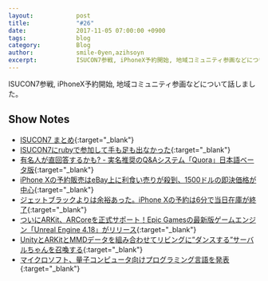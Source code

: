 ```yaml
---
layout:            post
title:             "#26"
date:              2017-11-05 07:00:00 +0900
tags:              blog
category:          Blog
author:            smile-0yen,azihsoyn
excerpt:           ISUCON7参戦, iPhoneX予約開始, 地域コミュニティ参画などについて話しました。
---
```

ISUCON7参戦, iPhoneX予約開始, 地域コミュニティ参画などについて話しました。

## Show Notes
- [ISUCON7 まとめ](http://isucon.net/archives/50949022.html){:target="_blank"}
- [ISUCON7にrubyで参加して手も足も出なかった](http://azihsoyn.hatenablog.com/entry/2017/10/23/233855){:target="_blank"}
- [有名人が直回答するかも? - 実名推奨のQ&Aシステム「Quora」日本語ベータ版](http://news.mynavi.jp/news/2017/10/05/247/){:target="_blank"}
- [iPhone Xの予約販売はeBay上に利食い売りが殺到、1500ドルの即決価格が中心](http://jp.techcrunch.com/2017/10/28/20171027iphone-x-pre-orders-are-being-scalped-on-ebay-for-1500-on-average/){:target="_blank"}
- [ジェットブラックよりは余裕あった。iPhone Xの予約は6分で当日在庫が終了](https://www.gizmodo.jp/2017/10/iphone-x-preorder.html){:target="_blank"}
- [ついにARKit、ARCoreを正式サポート！Epic Gamesの最新版ゲームエンジン「Unreal Engine 4.18」がリリース](https://vrinside.jp/news/arkit-arcore-epic-gamesunreal-engine-4-18/){:target="_blank"}
- [UnityとARKitとMMDデータを組み合わせてリビングに”ダンスする”サーバルちゃんを召喚する](https://qiita.com/smile-0yen/items/89348c88df9c38f4bbe8){:target="_blank"}
- [マイクロソフト、量子コンピュータ向けプログラミング言語を発表](https://japan.zdnet.com/article/35107801/){:target="_blank"}
